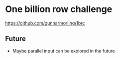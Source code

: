 # One billion row challenge
https://github.com/gunnarmorling/1brc

## Future
- Maybe parallel input can be explored in the future

